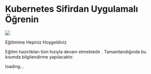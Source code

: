 # Kubernetes Sifirdan Uygulamalı Öğrenin

<html>
<body>

<p>
<img src="https://kubernetes.io/images/kubernetes-horizontal-color.png">
</a>
</p>

</body>
</html>
<p>
Eğitimime Hepiniz Hoşgeldiniz <p>

Eğitim hazırlıkları tüm hızıyla devam etmektedir . Tamamlandığında bu kısımda bilgilendirme yapılacaktır.

loading...

